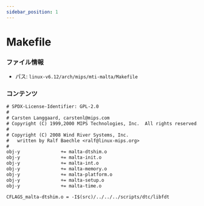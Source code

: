 ```yaml
---
sidebar_position: 1
---
```

# Makefile

### ファイル情報

- パス: `linux-v6.12/arch/mips/mti-malta/Makefile`

### コンテンツ

```txt
# SPDX-License-Identifier: GPL-2.0
#
# Carsten Langgaard, carstenl@mips.com
# Copyright (C) 1999,2000 MIPS Technologies, Inc.  All rights reserved.
#
# Copyright (C) 2008 Wind River Systems, Inc.
#   written by Ralf Baechle <ralf@linux-mips.org>
#
obj-y				+= malta-dtshim.o
obj-y				+= malta-init.o
obj-y				+= malta-int.o
obj-y				+= malta-memory.o
obj-y				+= malta-platform.o
obj-y				+= malta-setup.o
obj-y				+= malta-time.o

CFLAGS_malta-dtshim.o = -I$(src)/../../../scripts/dtc/libfdt

```
